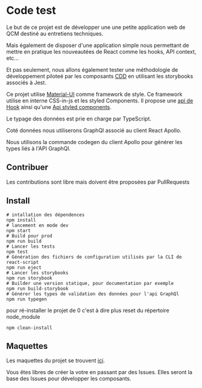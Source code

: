 # Code test

Le but de ce projet est de développer une une petite application web de QCM destiné au entretiens techniques.

Mais également de disposer d'une application simple nous permettant de mettre en pratique les nouveautées de React comme les hooks, API context, etc...

Et pas seulement, nous allons également tester une méthodologie de développement piloteé par les composants [CDD](https://www.learnstorybook.com/intro-to-storybook/react/en/get-started/) en utilisant les storybooks associés à Jest.

Ce projet utilise [Material-UI](https://material-ui.com/fr/) comme framework de style. Ce framework utilise en interne CSS-in-js et les styled Components. Il propose une [api de Hook](https://material-ui.com/fr/styles/basics/#hook-api) ainsi qu'une [Api styled components](https://material-ui.com/fr/styles/basics/#styled-components-api).

Le typage des données est prie en charge par TypeScript.

Coté données nous utiliserons GraphQl associé au client React Apollo.

Nous utilisons la commande codegen du client Apollo pour générer les types liés à l'API GraphQl.
## Contribuer

Les contributions sont libre mais doivent être proposées par PullRequests

## Install

```
# intallation des dépendences
npm install
# lancement en mode dev
npm start
# Build pour prod
npm run build
# Lancer les tests
npm test
# Génération des fichiers de configuration utilisés par la CLI de react-script
npm run eject
# Lancer les storybooks
npm run storybook
# Builder une version statique, pour documentation par exemple
npm run build-storybook
# Générer les types de validation des données pour l'api GraphQl
npm run typegen
``` 
pour ré-installer le projet de 0 c'est à dire plus reset du répertoire node_module
```
npm clean-install
```
## Maquettes

Les maquettes du projet se trouvent [ici](https://drive.google.com/drive/folders/1kb9bP_4M63LNEIuRKFU1KDaJ73yJ-bXA?usp=sharing).

Vous êtes libres de créer la votre en passant par des Issues. Elles seront la base des Issues pour développer les composants.
